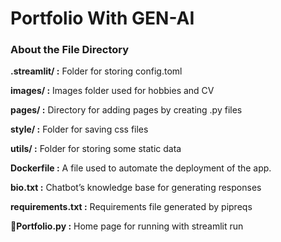 # Portfolio With GEN-AI
### About the File Directory

**.streamlit/ :** Folder for storing config.toml 

**images/ :** Images folder used for hobbies and CV

**pages/ :** Directory for adding pages by creating .py files

**style/ :** Folder for saving css files

**utils/ :** Folder for storing some static data

**Dockerfile :** A file used to automate the deployment of the app.

**bio.txt :** Chatbot’s knowledge base for generating responses

**requirements.txt :** Requirements file generated by pipreqs

**💼Portfolio.py :** Home page for running with streamlit run
